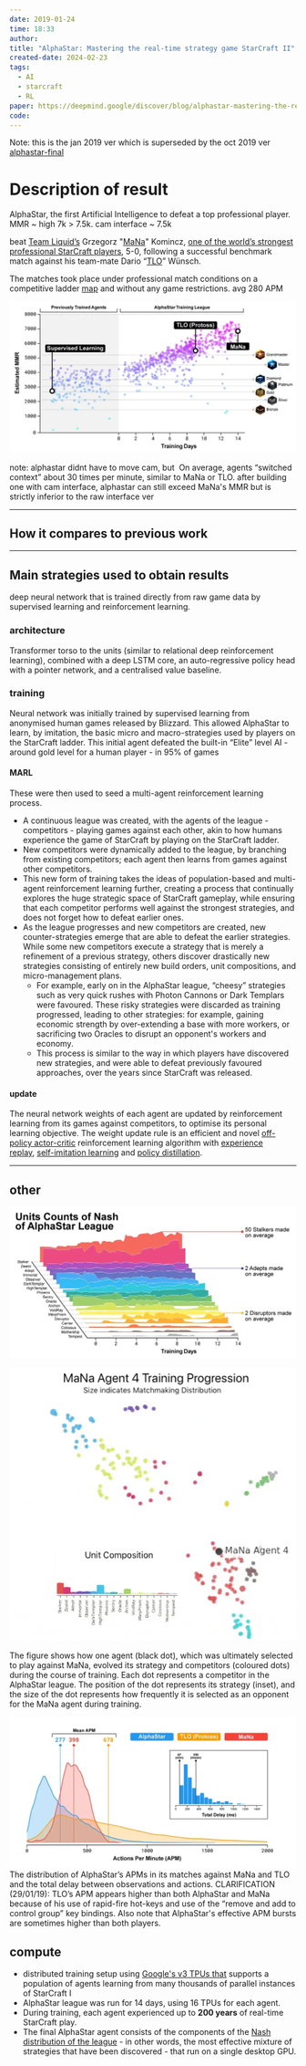 ```yaml
---
date: 2019-01-24
time: 18:33
author: 
title: "AlphaStar: Mastering the real-time strategy game StarCraft II"
created-date: 2024-02-23
tags:
  - AI
  - starcraft
  - RL
paper: https://deepmind.google/discover/blog/alphastar-mastering-the-real-time-strategy-game-starcraft-ii/
code:
---
```

Note: this is the jan 2019 ver which is superseded by the oct 2019 ver [alphastar-final](alphastar-final.md)
# Description of result
AlphaStar, the first Artificial Intelligence to defeat a top professional player. MMR ~ high 7k > 7.5k. cam interface ~ 7.5k

beat [Team Liquid’s](https://www.teamliquid.com/) Grzegorz "[MaNa](https://liquipedia.net/starcraft2/MaNa)" Komincz, [one of the world’s strongest professional StarCraft players](https://liquipedia.net/starcraft2/2018_StarCraft_II_World_Championship_Series_Circuit/Standings), 5-0, following a successful benchmark match against his team-mate Dario “[TLO](https://liquipedia.net/starcraft2/TLO)” Wünsch. 

The matches took place under professional match conditions on a competitive ladder [map](https://liquipedia.net/starcraft2/Catalyst_LE) and without any game restrictions. avg 280 APM

![](assets/Pasted%20image%2020240223184054.png)

note: alphastar didnt have to move cam, but  On average, agents “switched context” about 30 times per minute, similar to MaNa or TLO. after building one with cam interface, alphastar can still exceed MaNa's MMR but is strictly inferior to the raw interface ver

---
## How it compares to previous work


---
## Main strategies used to obtain results
deep neural network that is trained directly from raw game data by supervised learning and reinforcement learning.
### architecture
 Transformer torso to the units (similar to relational deep reinforcement learning), combined with a deep LSTM core, an auto-regressive policy head with a pointer network, and a centralised value baseline. 
### training
 Neural network was initially trained by supervised learning from anonymised human games released by Blizzard. This allowed AlphaStar to learn, by imitation, the basic micro and macro-strategies used by players on the StarCraft ladder. This initial agent defeated the built-in “Elite” level AI - around gold level for a human player - in 95% of games
#### MARL
 These were then used to seed a multi-agent reinforcement learning process. 
 - A continuous league was created, with the agents of the league - competitors - playing games against each other, akin to how humans experience the game of StarCraft by playing on the StarCraft ladder. 
 - New competitors were dynamically added to the league, by branching from existing competitors; each agent then learns from games against other competitors. 
 - This new form of training takes the ideas of population-based and multi-agent reinforcement learning further, creating a process that continually explores the huge strategic space of StarCraft gameplay, while ensuring that each competitor performs well against the strongest strategies, and does not forget how to defeat earlier ones.
 - As the league progresses and new competitors are created, new counter-strategies emerge that are able to defeat the earlier strategies. While some new competitors execute a strategy that is merely a refinement of a previous strategy, others discover drastically new strategies consisting of entirely new build orders, unit compositions, and micro-management plans. 
	 - For example, early on in the AlphaStar league, “cheesy” strategies such as very quick rushes with Photon Cannons or Dark Templars were favoured. These risky strategies were discarded as training progressed, leading to other strategies: for example, gaining economic strength by over-extending a base with more workers, or sacrificing two Oracles to disrupt an opponent's workers and economy. 
	 - This process is similar to the way in which players have discovered new strategies, and were able to defeat previously favoured approaches, over the years since StarCraft was released.

#### update
The neural network weights of each agent are updated by reinforcement learning from its games against competitors, to optimise its personal learning objective. The weight update rule is an efficient and novel [off-policy actor-critic](https://arxiv.org/pdf/1802.01561.pdf) reinforcement learning algorithm with [experience replay](https://link.springer.com/content/pdf/10.1023%2FA%3A1022628806385.pdf), [self-imitation learning](http://proceedings.mlr.press/v80/oh18b/oh18b.pdf) and [policy distillation](https://arxiv.org/pdf/1511.06295.pdf).

---

## other

![](assets/Pasted%20image%2020240223184223.png)

![mana](assets/mana.gif)

The figure shows how one agent (black dot), which was ultimately selected to play against MaNa, evolved its strategy and competitors (coloured dots) during the course of training. Each dot represents a competitor in the AlphaStar league. The position of the dot represents its strategy (inset), and the size of the dot represents how frequently it is selected as an opponent for the MaNa agent during training.

![](assets/Pasted%20image%2020240223184633.png)
The distribution of AlphaStar’s APMs in its matches against MaNa and TLO and the total delay between observations and actions. CLARIFICATION (29/01/19): TLO’s APM appears higher than both AlphaStar and MaNa because of his use of rapid-fire hot-keys and use of the “remove and add to control group” key bindings. Also note that AlphaStar's effective APM bursts are sometimes higher than both players.

## compute
 - distributed training setup using [Google's v3 TPUs that](https://cloud.google.com/tpu/) supports a population of agents learning from many thousands of parallel instances of StarCraft I
 - AlphaStar league was run for 14 days, using 16 TPUs for each agent. 
 - During training, each agent experienced up to **200 years** of real-time StarCraft play. 
 - The final AlphaStar agent consists of the components of the [Nash distribution of the league](https://papers.nips.cc/paper/7588-re-evaluating-evaluation.pdf) - in other words, the most effective mixture of strategies that have been discovered - that run on a single desktop GPU.




